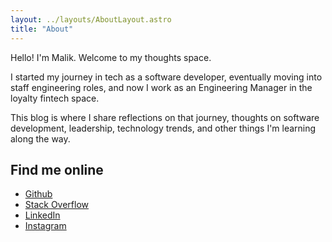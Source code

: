 ```yaml
---
layout: ../layouts/AboutLayout.astro
title: "About"
---
```


Hello! I'm Malik. Welcome to my thoughts space.

I started my journey in tech as a software developer, eventually moving into staff engineering roles, and now I work as an Engineering Manager in the loyalty fintech space.

This blog is where I share reflections on that journey, thoughts on software development, leadership, technology trends, and other things I'm learning along the way.

## Find me online

*   [Github](https://github.com/mal90)
*   [Stack Overflow](https://stackoverflow.com/users/1305026/malik)
*   [LinkedIn](https://www.linkedin.com/in/maliksalim/)
*   [Instagram](https://www.instagram.com/madkmalik/)
